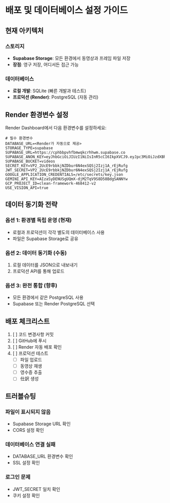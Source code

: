 # 배포 및 데이터베이스 설정 가이드

## 현재 아키텍처

### 스토리지
- **Supabase Storage**: 모든 환경에서 동영상과 프레임 파일 저장
- **장점**: 영구 저장, 어디서든 접근 가능

### 데이터베이스
- **로컬 개발**: SQLite (빠른 개발과 테스트)
- **프로덕션 (Render)**: PostgreSQL (자동 관리)

## Render 환경변수 설정

Render Dashboard에서 다음 환경변수를 설정하세요:

```
# 필수 환경변수
DATABASE_URL=<Render가 자동으로 제공>
STORAGE_TYPE=supabase
SUPABASE_URL=https://cphbbpvhfbmwqkcrhhwm.supabase.co
SUPABASE_ANON_KEY=eyJhbGciOiJIUzI1NiIsInR5cCI6IkpXVCJ9.eyJpc3MiOiJzdXBhYmFzZSIsInJlZiI6ImNwaGJicHZoZmJtd3FrY3JoaHdtIiwicm9sZSI6ImFub24iLCJpYXQiOjE3MzQ3ODA0MzksImV4cCI6MjA1MDM1NjQzOX0.5ivGPDz_7dTR_5q4dAjtEFMYGXKzfFPh94qQX_3CKnI
SUPABASE_BUCKET=videos
SECRET_KEY=VP2_2UcE9rbbkjNZDbur6N4exSQSj2Izj1A_rEjRufg
JWT_SECRET=VP2_2UcE9rbbkjNZDbur6N4exSQSj2Izj1A_rEjRufg
GOOGLE_APPLICATION_CREDENTIALS=/etc/secrets/key.json
GEMINI_API_KEY=AIzaSyDENUSgUQmX-djM2TqV9S8D58BdgSANNYw
GCP_PROJECT_ID=clean-framework-468412-v2
USE_VISION_API=true
```

## 데이터 동기화 전략

### 옵션 1: 환경별 독립 운영 (현재)
- 로컬과 프로덕션이 각각 별도의 데이터베이스 사용
- 파일은 Supabase Storage로 공유

### 옵션 2: 데이터 동기화 (수동)
1. 로컬 데이터를 JSON으로 내보내기
2. 프로덕션 API를 통해 업로드

### 옵션 3: 완전 통합 (향후)
- 모든 환경에서 같은 PostgreSQL 사용
- Supabase 또는 Render PostgreSQL 선택

## 배포 체크리스트

1. [ ] 코드 변경사항 커밋
2. [ ] GitHub에 푸시
3. [ ] Render 자동 배포 확인
4. [ ] 프로덕션 테스트
   - [ ] 파일 업로드
   - [ ] 동영상 재생
   - [ ] 영수증 추출
   - [ ] 仕訳 생성

## 트러블슈팅

### 파일이 표시되지 않음
- Supabase Storage URL 확인
- CORS 설정 확인

### 데이터베이스 연결 실패
- DATABASE_URL 환경변수 확인
- SSL 설정 확인

### 로그인 문제
- JWT_SECRET 일치 확인
- 쿠키 설정 확인